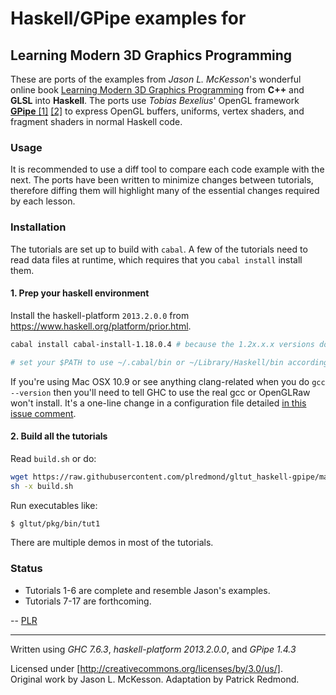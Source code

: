 # Haskell/GPipe examples for

## Learning Modern 3D Graphics Programming

These are ports of the examples from *Jason L. McKesson*'s wonderful online book [Learning Modern 3D Graphics Programming](http://www.arcsynthesis.org/gltut/) from **C++** and **GLSL** into **Haskell**. The ports use *Tobias Bexelius*' OpenGL framework [**GPipe** [1]](https://github.com/tobbebex/GPipe) [[2]](http://hackage.haskell.org/package/GPipe) to express OpenGL buffers, uniforms, vertex shaders, and fragment shaders in normal Haskell code.

### Usage

It is recommended to use a diff tool to compare each code example with the next. The ports have been written to minimize changes between tutorials, therefore diffing them will highlight many of the essential changes required by each lesson.

### Installation

The tutorials are set up to build with `cabal`. A few of the tutorials need to read data files at runtime, which requires that you `cabal install` install them.

#### 1. Prep your haskell environment

Install the haskell-platform `2013.2.0.0` from <https://www.haskell.org/platform/prior.html>.

```sh
cabal install cabal-install-1.18.0.4 # because the 1.2x.x.x versions don't work

# set your $PATH to use ~/.cabal/bin or ~/Library/Haskell/bin according to where cabal 1.16 installs cabal 1.18
```

If you're using Mac OSX 10.9 or see anything clang-related when you do `gcc --version` then you'll need to tell GHC to use the real gcc or OpenGLRaw won't install. It's a one-line change in a configuration file detailed [in this issue comment](https://github.com/haskell-opengl/OpenGLRaw/issues/18#issuecomment-41755745).

#### 2. Build all the tutorials

Read `build.sh` or do:

```sh
wget https://raw.githubusercontent.com/plredmond/gltut_haskell-gpipe/master/build.sh
sh -x build.sh
```

Run executables like:

```sh
$ gltut/pkg/bin/tut1
```

There are multiple demos in most of the tutorials.

### Status

* Tutorials 1-6 are complete and resemble Jason's examples.
* Tutorials 7-17 are forthcoming.

-- [PLR](http://f06mote.com)

---

Written using *GHC 7.6.3*, *haskell-platform 2013.2.0.0*, and *GPipe 1.4.3*

Licensed under [http://creativecommons.org/licenses/by/3.0/us/].  
Original work by Jason L. McKesson. Adaptation by Patrick Redmond.

